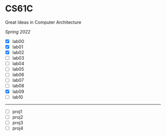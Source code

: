 # CS61C
Great Ideas in Computer Architecture

*Spring 2022*

- [x] lab00
- [x] lab01
- [x] lab02
- [ ] lab03
- [ ] lab04
- [ ] lab05
- [ ] lab06
- [ ] lab07
- [ ] lab08
- [x] lab09
- [ ] lab10
---
- [ ] proj1
- [ ] proj2
- [ ] proj3
- [ ] proj4